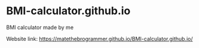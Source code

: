 # BMI-calculator.github.io
BMI calculator made by me

Website link:  https://matethebrogrammer.github.io/BMI-calculator.github.io/
